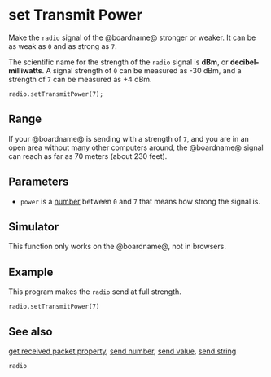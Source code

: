 # set Transmit Power

Make the ``radio`` signal of the @boardname@ stronger or weaker. It can be as weak as `0` and as strong as `7`.

The scientific name for the strength of the ``radio`` signal is
**dBm**, or **decibel-milliwatts**. A signal strength of `0`
can be measured as -30 dBm, and a strength of `7` can be
measured as +4 dBm.

```sig
radio.setTransmitPower(7);
```

## Range

If your @boardname@ is sending with a strength of `7`, and you are in
an open area without many other computers around, the @boardname@ signal
can reach as far as 70 meters (about 230 feet).

## Parameters

* ``power`` is a [number](/types/number) between ``0`` and ``7`` that means how strong the signal is.

## Simulator

This function only works on the @boardname@, not in browsers.

## Example

This program makes the ``radio`` send at full strength.

```blocks
radio.setTransmitPower(7)
```

## See also

[get received packet property](/reference/radio/get-received-packet-property),
[send number](/reference/radio/send-number),
[send value](/reference/radio/send-value),
[send string](/reference/radio/send-string)

```package
radio
```